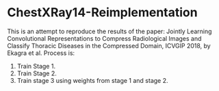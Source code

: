 # ChestXRay14-Reimplementation
This is an attempt to reproduce the results of the paper: Jointly Learning Convolutional Representations to Compress Radiological Images and Classify Thoracic Diseases in the Compressed Domain, ICVGIP 2018, by Ekagra et al. 
Process is: 
  1. Train Stage 1. 
  2. Train Stage 2. 
  3. Train stage 3 using weights from stage 1 and stage 2.
